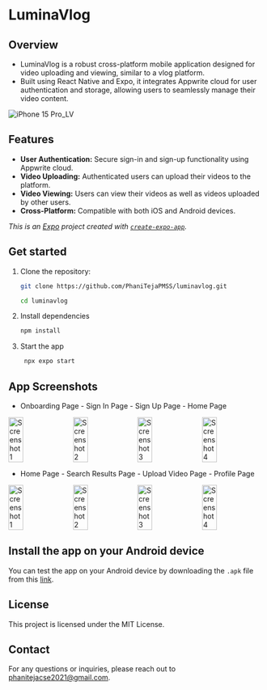 # LuminaVlog

## Overview

* LuminaVlog is a robust cross-platform mobile application designed for video uploading and viewing, similar to a vlog platform.
* Built using React Native and Expo, it integrates Appwrite cloud for user authentication and storage, allowing users to seamlessly manage their video content.

![iPhone 15 Pro_LV](https://github.com/PhaniTejaPMSS/luminavlog/assets/109794469/abfb3ddb-573a-402c-9179-d1771c12fcde)

## Features
- **User Authentication:** Secure sign-in and sign-up functionality using Appwrite cloud.
- **Video Uploading:** Authenticated users can upload their videos to the platform.
- **Video Viewing:** Users can view their videos as well as videos uploaded by other users.
- **Cross-Platform:** Compatible with both iOS and Android devices.

*This is an [Expo](https://expo.dev) project created with [`create-expo-app`](https://www.npmjs.com/package/create-expo-app).*

## Get started

1. Clone the repository:

   ```bash
   git clone https://github.com/PhaniTejaPMSS/luminavlog.git

   cd luminavlog
   ```
   
3. Install dependencies

   ```bash
   npm install
   ```

4. Start the app

   ```bash
    npx expo start
   ```

## App Screenshots

* Onboarding Page - Sign In Page - Sign Up Page - Home Page
<div style="display: flex; flex-direction: row; justify-content: space-between;">
  <img src="https://github.com/PhaniTejaPMSS/luminavlog/assets/109794469/677072cb-5cd8-4ac6-b293-bc2dda1649d7" alt="Screenshot 1" style="width: 24%;"/>
  <img src="https://github.com/PhaniTejaPMSS/luminavlog/assets/109794469/d578ab25-54f3-4658-98a8-19b3e10453cf" alt="Screenshot 2" style="width: 24%;"/>
  <img src="https://github.com/PhaniTejaPMSS/luminavlog/assets/109794469/22dc0d1c-df1c-4529-a299-f248ef6ec8fb" alt="Screenshot 3" style="width: 24%;"/>
  <img src="https://github.com/PhaniTejaPMSS/luminavlog/assets/109794469/680cab3f-7d71-4cf1-bb94-67a1a42de982" alt="Screenshot 4" style="width: 24%;"/>
</div>

* Home Page - Search Results Page - Upload Video Page - Profile Page
<div style="display: flex; flex-direction: row; justify-content: space-between;">
  <img src="https://github.com/PhaniTejaPMSS/luminavlog/assets/109794469/82f57eab-9688-407d-bd66-caa8c061f719" alt="Screenshot 1" style="width: 24%;"/>
  <img src="https://github.com/PhaniTejaPMSS/luminavlog/assets/109794469/54ba1582-668f-4079-bde2-040997c23947" alt="Screenshot 2" style="width: 24%;"/>
  <img src="https://github.com/PhaniTejaPMSS/luminavlog/assets/109794469/5bd3b949-ef55-4698-b4cd-12106d2fa228" alt="Screenshot 3" style="width: 24%;"/>
  <img src="https://github.com/PhaniTejaPMSS/luminavlog/assets/109794469/ad830ad0-291f-4889-8717-59e083dd255e" alt="Screenshot 4" style="width: 24%;"/>
</div>

## Install the app on your Android device

You can test the app on your Android device by downloading the `.apk` file from this [link](https://bit.ly/lumina-vlog).

## License
This project is licensed under the MIT License.

## Contact
For any questions or inquiries, please reach out to phanitejacse2021@gmail.com.

